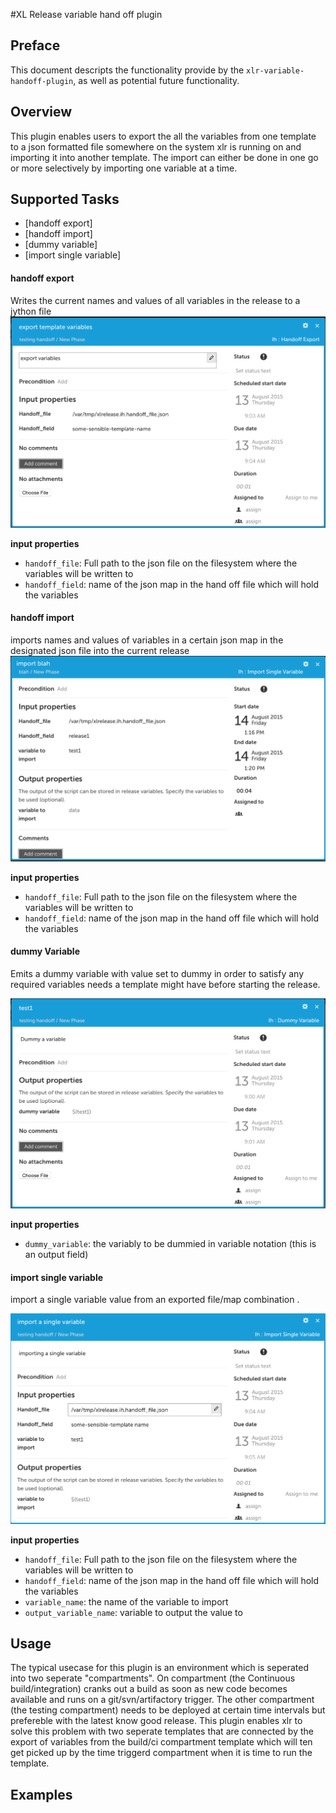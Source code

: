 #XL Release variable hand off plugin

## Preface
This document descripts the functionality provide by the `xlr-variable-handoff-plugin`, as well as potential future functionality.

## Overview
This plugin enables users to export the all the variables from one template to a json formatted file somewhere on the system xlr is running on and importing it into another template.
The import can either be done in one go or more selectively by importing one variable at a time.

## Supported Tasks
* [handoff export]
* [handoff import]
* [dummy variable]
* [import single variable]

#### handoff export
Writes the current names and values of all variables in the release to a jython file
![screenshot of 'handoffExport' task](documentation/handoff_export.png)

**input properties**

* `handoff_file`: Full path to the json file on the filesystem where the variables will be written to
* `handoff_field`: name of the json map in the hand off file which will hold the variables

#### handoff import
imports names and values of variables in a certain json map in the designated json file into the current release
![screenshot of 'handoffImport' task](documentation/handoffimport.png)

**input properties**

* `handoff_file`: Full path to the json file on the filesystem where the variables will be written to
* `handoff_field`: name of the json map in the hand off file which will hold the variables

#### dummy Variable
Emits a dummy variable with value set to dummy in order to satisfy any required variables needs a template might have before starting the release.

![screenshot of 'dummy_variable' task](documentation/dummy_variable.png)

**input properties**

* `dummy_variable`: the variably to be dummied in variable notation (this is an output field)

#### import single variable
import a single variable value from an exported file/map combination .

![screenshot of 'import_singe_variable' task](documentation/import_single.png)

**input properties**

* `handoff_file`: Full path to the json file on the filesystem where the variables will be written to
* `handoff_field`: name of the json map in the hand off file which will hold the variables
* `variable_name`: the name of the variable to import
* `output_variable_name`: variable to output the value to

## Usage
The typical usecase for this plugin is an environment which is seperated into two seperate "compartments". On compartment (the Continuous build/integration) cranks out a build as soon as new code becomes available and runs on a git/svn/artifactory trigger.
The other compartment (the testing compartment) needs to be deployed at certain time intervals but prefereble with the latest know good release. This plugin enables xlr to solve this problem with two seperate templates that are connected by the export of variables from the build/ci compartment template which will ten get picked up by the time triggerd compartment when it is time to run the template.


## Examples